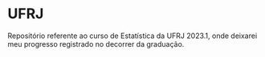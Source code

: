 # UFRJ

Repositório referente ao curso de Estatística da UFRJ 2023.1, onde deixarei meu progresso registrado no decorrer da graduação.
